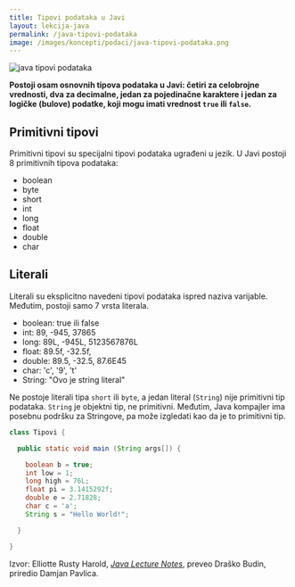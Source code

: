 ```yaml
---
title: Tipovi podataka u Javi
layout: lekcija-java
permalink: /java-tipovi-podataka
image: /images/koncepti/podaci/java-tipovi-podataka.png
---
```


![java tipovi podataka]({{page.image}})

**Postoji osam osnovnih tipova podataka u Javi: četiri za celobrojne vrednosti, dva za decimalne, jedan za pojedinačne karaktere i jedan za logičke (bulove) podatke, koji mogu imati vrednost `true` ili `false`.**

## Primitivni tipovi

Primitivni tipovi su specijalni tipovi podataka ugrađeni u jezik. U Javi postoji 8 primitivnih tipova podataka:

* boolean
* byte
* short
* int
* long
* float
* double
* char

## Literali

Literali su eksplicitno navedeni tipovi podataka ispred naziva varijable. Međutim, postoji samo 7 vrsta literala. 

* boolean: true ili false
* int: 89, -945, 37865
* long: 89L, -945L, 5123567876L
* float: 89.5f, -32.5f,
* double: 89.5, -32.5, 87.6E45
* char: 'c', '9', 't'
* String: "Ovo je string literal"

Ne postoje literali tipa `short` ili `byte`, a jedan literal (`String`) nije primitivni tip podataka. `String` je objektni tip, ne primitivni. Međutim, Java kompajler ima posebnu podršku za Stringove, pa može izgledati kao da je to primitivni tip.

```java
class Tipovi {

  public static void main (String args[]) {

    boolean b = true;
    int low = 1;
    long high = 76L;
    float pi = 3.1415292f;
    double e = 2.71828;
    char c = 'a';
    String s = "Hello World!";

  }

}
```


Izvor: Elliotte Rusty Harold, *[Java Lecture Notes](//www.cafeaulait.org/course/index.html)*, preveo Draško Budin, priredio Damjan Pavlica.
